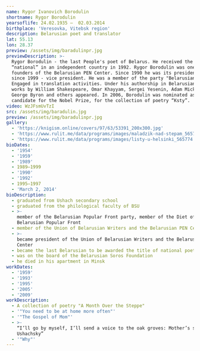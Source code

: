 ```yaml
---
name: Rygor Ivanovich Borodulin
shortname: Rygor Borodulin
yearsoflife: 24.02.1935 —  02.03.2014
birthplace: 'Veresovka, Vitebsk region'
description: Belarusian poet and translator
lat: 55.13
lon: 28.37
preview: /assets/img/baradulinpr.jpg
previewDescription: >-
  Rygor Borodulin - the last People's poet of Belarus. He received the title of
  “national” in an independent country in 1992. Rygor Borodulin was one of the
  founders of the Belarusian PEN Center. Since 1990 he was its president, and
  since 1999 - vice president. He was a member of the party "Belarusian Front”.
  Engaged in translation activities. Under his authorship in Belarusian, certain
  works by William Shakespeare, Omar Khayyam, Sergei Yesenin, Adam Mickiewicz,
  George Byron and others appeared. In 2006, Borodulin was nominated as a
  candidate for the Nobel Prize, for the collection of poetry “Ksty”.
video: WzJFsmUvTzI
src: /assets/img/baradulin.jpg
preview: /assets/img/baradulinpr.jpg
gallery:
  - 'https://knigism.online/covers/97/63/53391_200x300.jpg'
  - 'https://www.rulit.me/data/programs/images/maladzik-nad-stepam_565773.jpg'
  - 'https://www.rulit.me/data/programs/images/listy-u-helsinki_565774.jpg'
bioDates:
  - '1954'
  - '1959'
  - '1989'
  - 1989—1999
  - '1990'
  - '1992'
  - 1995—1997
  - 'March 2, 2014'
bioDescription:
  - graduated from Ushach secondary school
  - graduated from the philological faculty of BSU
  - >-
    member of the Belarusian Popular Front party, member of the Diet of the
    Belarusian Popular Front
  - member of the Union of Belarusian Writers and the Belarusian PEN Center
  - >-
    became president of the Union of Belarusian Writers and the Belarusian PEN
    Center
  - became the last Belarusian to be awarded the title of national poet
  - was on the board of the Belarusian Soros Foundation
  - he died in his apartment in Minsk
workDates:
  - '1959'
  - '1993'
  - '1995'
  - '2005'
  - '2009'
workDescription:
  - A collection of poetry "A Month Over the Steppe"
  - '"You need to be at home more often"'
  - '"The Gospel of Mom"'
  - >-
    “I’ll go by myself, I’ll send a voice to the oak groves: Mother’s songs from
    Ushachsky”
  - '"Why"'
---
```


